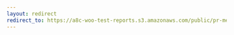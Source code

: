 ```yaml
---
layout: redirect
redirect_to: https://a8c-woo-test-reports.s3.amazonaws.com/public/pr-merge/44662/e2e/index.html
---
```

